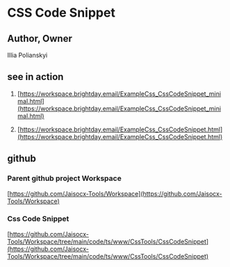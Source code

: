 # CSS Code Snippet

## Author, Owner
Illia Polianskyi

## see in action
1. [https://workspace.brightday.email/ExampleCss_CssCodeSnippet_minimal.html](https://workspace.brightday.email/ExampleCss_CssCodeSnippet_minimal.html)


2. [https://workspace.brightday.email/ExampleCss_CssCodeSnippet.html](https://workspace.brightday.email/ExampleCss_CssCodeSnippet.html)

## github

### Parent github project Workspace
[https://github.com/Jaisocx-Tools/Workspace](https://github.com/Jaisocx-Tools/Workspace)


### Css Code Snippet
[https://github.com/Jaisocx-Tools/Workspace/tree/main/code/ts/www/CssTools/CssCodeSnippet](https://github.com/Jaisocx-Tools/Workspace/tree/main/code/ts/www/CssTools/CssCodeSnippet)

